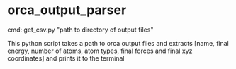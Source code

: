 # orca_output_parser
cmd: get_csv.py "path to directory of output files"
  
  This python script takes a path to orca output files and extracts [name, final energy, number of atoms, atom types, final forces and final xyz coordinates] and prints it to the terminal

